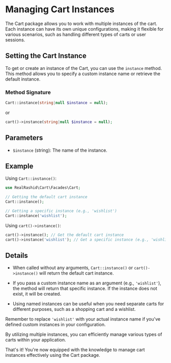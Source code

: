 # Managing Cart Instances

The Cart package allows you to work with multiple instances of the cart. Each instance can have its own unique configurations, making it flexible for various scenarios, such as handling different types of carts or user sessions.

## Setting the Cart Instance

To get or create an instance of the Cart, you can use the `instance` method. This method allows you to specify a custom instance name or retrieve the default instance.

### Method Signature

```php
Cart::instance(string|null $instance = null);
```

or

```php
cart()->instance(string|null $instance = null);
```

## Parameters
- `$instance` (string): The name of the instance.

## Example

Using `Cart::instance()`:

```php
use RealRashid\Cart\Facades\Cart;

// Getting the default cart instance
Cart::instance();

// Getting a specific instance (e.g., 'wishlist')
Cart::instance('wishlist');
```
Using `cart()->instance()`:

```php
cart()->instance(); // Get the default cart instance
cart()->instance('wishlist'); // Get a specific instance (e.g., 'wishlist')
```

## Details

- When called without any arguments, `Cart::instance()` or `cart()->instance()` will return the default cart instance.

- If you pass a custom instance name as an argument (e.g., `'wishlist'`), the method will return that specific instance. If the instance does not exist, it will be created.

- Using named instances can be useful when you need separate carts for different purposes, such as a shopping cart and a wishlist.


Remember to replace `'wishlist'` with your actual instance name if you've defined custom instances in your configuration.

By utilizing multiple instances, you can efficiently manage various types of carts within your application.

That's it! You're now equipped with the knowledge to manage cart instances effectively using the Cart package.

